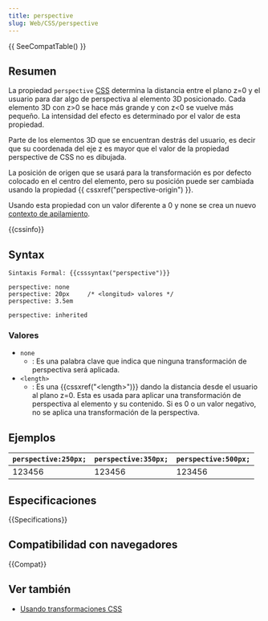 ```yaml
---
title: perspective
slug: Web/CSS/perspective
---
```


{{ SeeCompatTable() }}

## Resumen

La propiedad `perspective` [CSS](/es/docs/Web/CSS) determina la distancia entre el plano z=0 y el usuario para dar algo de perspectiva al elemento 3D posicionado. Cada elemento 3D con z>0 se hace más grande y con z<0 se vuelve más pequeño. La intensidad del efecto es determinado por el valor de esta propiedad.

Parte de los elementos 3D que se encuentran destrás del usuario, es decir que su coordenada del eje z es mayor que el valor de la propiedad perspective de CSS no es dibujada.

La posición de origen que se usará para la transformación es por defecto colocado en el centro del elemento, pero su posición puede ser cambiada usando la propiedad {{ cssxref("perspective-origin") }}.

Usando esta propiedad con un valor diferente a 0 y none se crea un nuevo [contexto de apilamiento](/es/docs/Web/CSS/CSS_positioned_layout/Stacking_context).

{{cssinfo}}

## Syntax

```
Sintaxis Formal: {{csssyntax("perspective")}}
```

```
perspective: none
perspective: 20px     /* <longitud> valores */
perspective: 3.5em

perspective: inherited
```

### Valores

- `none`
  - : Es una palabra clave que indica que ninguna transformación de perspectiva será aplicada.
- `<length>`
  - : Es una {{cssxref("&lt;length&gt;")}} dando la distancia desde el usuario al plano z=0. Esta es usada para aplicar una transformación de perspectiva al elemento y su contenido. Si es 0 o un valor negativo, no se aplica una transformación de la perspectiva.

## Ejemplos

| `perspective:250px;` | `perspective:350px;` | `perspective:500px;` |
| -------------------- | -------------------- | -------------------- |
| 123456               | 123456               | 123456               |

## Especificaciones

{{Specifications}}

## Compatibilidad con navegadores

{{Compat}}

## Ver también

- [Usando transformaciones CSS](/es/docs/Web/CSS/CSS_transforms/Using_CSS_transforms)
